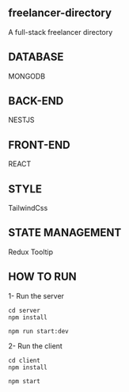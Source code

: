 ## freelancer-directory
A full-stack freelancer directory 


## DATABASE
MONGODB

## BACK-END
NESTJS

## FRONT-END
REACT

## STYLE
TailwindCss

## STATE MANAGEMENT
Redux Tooltip



## HOW TO RUN

1- Run the server

```
cd server
npm install

npm run start:dev
```
2- Run the client


```
cd client
npm install

npm start
```


